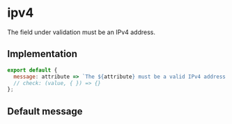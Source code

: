 # ipv4

The field under validation must be an IPv4 address.


## Implementation

```js
export default {
  message: attribute => `The ${attribute} must be a valid IPv4 address.`
  // check: (value, { }) => {}
};

```

## Default message

```

```
